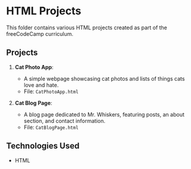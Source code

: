 # HTML Projects

This folder contains various HTML projects created as part of the freeCodeCamp curriculum.

## Projects

1. **Cat Photo App**:
   - A simple webpage showcasing cat photos and lists of things cats love and hate.
   - File: `CatPhotoApp.html`

2. **Cat Blog Page**:
   - A blog page dedicated to Mr. Whiskers, featuring posts, an about section, and contact information.
   - File: `CatBlogPage.html`

## Technologies Used

- HTML
